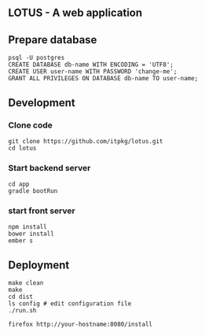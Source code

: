 LOTUS - A web application
---


## Prepare database

```
psql -U postgres
CREATE DATABASE db-name WITH ENCODING = 'UTF8';
CREATE USER user-name WITH PASSWORD 'change-me';
GRANT ALL PRIVILEGES ON DATABASE db-name TO user-name;
```

## Development

### Clone code
```
git clone https://github.com/itpkg/lotus.git
cd lotus
```


### Start backend server
```
cd app 
gradle bootRun
```

### start front server
```
npm install
bower install
ember s
```


## Deployment

```
make clean
make
cd dist
ls config # edit configuration file
./run.sh

firefox http://your-hostname:8080/install
```
